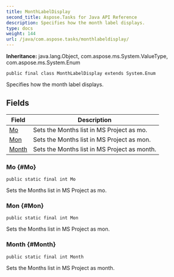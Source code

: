 ```yaml
---
title: MonthLabelDisplay
second_title: Aspose.Tasks for Java API Reference
description: Specifies how the month label displays.
type: docs
weight: 144
url: /java/com.aspose.tasks/monthlabeldisplay/
---
```


**Inheritance:**
java.lang.Object, com.aspose.ms.System.ValueType, com.aspose.ms.System.Enum
```
public final class MonthLabelDisplay extends System.Enum
```

Specifies how the month label displays.
## Fields

| Field | Description |
| --- | --- |
| [Mo](#Mo) | Sets the Months list in MS Project as mo. |
| [Mon](#Mon) | Sets the Months list in MS Project as mon. |
| [Month](#Month) | Sets the Months list in MS Project as month. |
### Mo {#Mo}
```
public static final int Mo
```


Sets the Months list in MS Project as mo.

### Mon {#Mon}
```
public static final int Mon
```


Sets the Months list in MS Project as mon.

### Month {#Month}
```
public static final int Month
```


Sets the Months list in MS Project as month.

